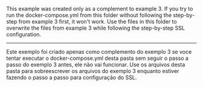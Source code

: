 
This example was created only as a complement to example 3.
If you try to run the docker-compose.yml from this folder without following the step-by-step from example 3 first, it won't work.
Use the files in this folder to overwrite the files from example 3 while following the step-by-step SSL configuration.

---

Este exemplo foi criado apenas como complemento do exemplo 3
se voce tentar executar o docker-compose.yml desta pasta sem seguir o passo a passo do exemplo 3 antes, ele não vai funcionar.
Use os arquivos desta pasta para sobreescrever os arquivos do exemplo 3 enquanto estiver fazendo o passo a passo para configuração do SSL.

